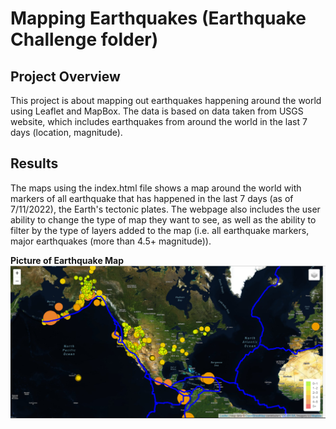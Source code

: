 # Mapping Earthquakes (Earthquake Challenge folder)

## Project Overview


This project is about mapping out earthquakes happening around the world using Leaflet and MapBox. The data is based on data taken from USGS website, which includes earthquakes from around the world in the last 7 days (location, magnitude).
<br>

## Results
The maps using the index.html file shows a map around the world with markers of all earthquake that has happened in the last 7 days (as of 7/11/2022), the Earth's tectonic plates. The webpage also includes the user ability to change the type of map they want to see, as well as the ability to filter by the type of layers added to the map (i.e. all earthquake markers, major earthquakes (more than 4.5+ magnitude)).

**Picture of Earthquake Map**
![Earthquake Map](https://github.com/jinnabelle/Mapping_Earthquakes/blob/main/Earthquake%20Maps.png?raw=true)

